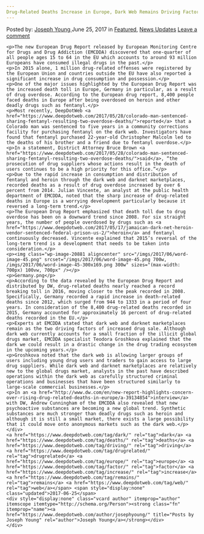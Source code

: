 ```yaml
---
Drug-Related Deaths Increase in Europe, Dark Web Remains Driving Factor
---
```

<article class="post-listing post-20876 post type-post status-publish format-standard has-post-thumbnail hentry  tag-dark tag-deaths tag-driving tag-drugrelated tag-europe tag-factor tag-increase tag-remains tag-web">
    <div class="post-inner">
        <span>Posted by: <a href="https://www.deepdotweb.com/author/josephyoung/" title="">Joseph Young </a></span>
    <span>June 25, 2017</span>
    <span>in <a href="https://www.deepdotweb.com/category/deepdot-news/" rel="category tag">Featured</a>, <a href="https://www.deepdotweb.com/category/news-updates/" rel="category tag">News Updates</a></span>
    <span><a href="https://www.deepdotweb.com/2017/06/25/drug-related-deaths-increase-europe-dark-web-remains-driving-factor/#respond">Leave a comment</a></span>
    </p>
    <div class="clear"></div>
    
    <p>The new European Drug Report released by European Monitoring Centre for Drugs and Drug Addiction (EMCDDA) discovered that one-quarter of all people ages 15 to 64 in the EU which accounts to around 93 million Europeans have consumed illegal drugs in the past.</p>
    <p>In 2015 alone, 1 million drug-related offenses were registered by the European Union and countries outside the EU have also reported a significant increase in drug consumption and possession.</p>
    <p>One of the major issues highlighted by the European Drug Report was the increased death toll in Europe, Germany in particular, as a result of drug overdose. According to the European drug report, 8,400 people faced deaths in Europe after being overdosed on heroin and other deadly drugs such as fentanyl.</p>
    <p>Most recently, DeepDotWeb <a href="https://www.deepdotweb.com/2017/05/28/colorado-man-sentenced-sharing-fentanyl-resulting-two-overdose-deaths/">reported</a> that a Colorado man was sentenced to five years in a community corrections facility for purchasing fentanyl on the dark web. Investigators have found that fentanyl purchased 22-year-old Christopher Malcolm led to the deaths of his brother and a friend due to fentanyl overdose.</p>
    <p>In a statement, District Attorney Bruce Brown <a href="https://www.deepdotweb.com/2017/05/28/colorado-man-sentenced-sharing-fentanyl-resulting-two-overdose-deaths/">said</a>, “the prosecution of drug suppliers whose actions result in the death of users continues to be a high priority for this office.”</p>
    <p>Due to the rapid increase in consumption and distribution of fentanyl and heroin through the dark web and darknet marketplaces, recorded deaths as a result of drug overdose increased by over 6 percent from 2014. Julian Vincente, an analyst at the public health department of EMCDDA, noted that the sharp increase of drug-related deaths in Europe is a worrying development particularly because it reversed a long-term trend.</p>
    <p>The European Drug Report emphasized that death toll due to drug overdose has been on a downward trend since 2008. For six straight years, the number of people overdosed by drugs such as <a href="https://www.deepdotweb.com/2017/05/17/jamaican-dark-net-heroin-vendor-sentenced-federal-prison-us-2/">heroin</a> and fentanyl continuously decreased. Vincente explained that 2015’s reversal of the long-term trend is a development that needs to be taken into consideration.</p>
    <p><img class="wp-image-20881 aligncenter" src="/imgs/2017/06/word-image-45.png" srcset="/imgs/2017/06/word-image-45.png 700w, /imgs/2017/06/word-image-45-300x169.png 300w" sizes="(max-width: 700px) 100vw, 700px" /></p>
    <p>Germany.png</p>
    <p>According to the data revealed by the European Drug Report and distributed by DW, drug-related deaths nearly reached a record breaking toll in 2016, moving closer to the peak recorded in 2008. Specifically, Germany recorded a rapid increase in death-related deaths since 2012, which surged from 944 to 1333 in a period of four years. In consideration of the 8,400 drug-related deaths recorded in 2015, Germany accounted for approximately 16 percent of drug-related deaths recorded in the EU.</p>
    <p>Experts at EMCDDA stated that dark web and darknet marketplaces remain as the two driving factors of increased drug sale. Although dark web currently accounts for a small fraction of the illicit global drugs market, EMCDDA specialist Teodora Groshkova explained that the dark we could result in a drastic change in the drug trading ecosystem in the upcoming years.</p>
    <p>Groshkova noted that the dark web is allowing larger groups of users including young drug users and traders to gain access to large drug suppliers. While dark web and darknet marketplaces are relatively new to the global drugs market, analysts in the past have described operations within the dark web as carefully structured criminal operations and businesses that have been structured similarly to large-scale commercial businesses.</p>
    <p>In an <a href="http://www.dw.com/en/new-report-highlights-concern-over-rising-drug-related-deaths-in-europe/a-39134854">interview</a> with DW, Andrew Cunningham of the EMCDDA also revealed that new psychoactive substances are becoming a new global trend. Synthetic substances are much stronger than deadly drugs such as heroin and although it is still a small market, there exists a large possibility that it could move onto anonymous markets such as the dark web.</p>
    </div>
    <a href="https://www.deepdotweb.com/tag/dark/" rel="tag">dark</a> <a href="https://www.deepdotweb.com/tag/deaths/" rel="tag">deaths</a> <a href="https://www.deepdotweb.com/tag/driving/" rel="tag">driving</a> <a href="https://www.deepdotweb.com/tag/drugrelated/" rel="tag">drugrelated</a> <a href="https://www.deepdotweb.com/tag/europe/" rel="tag">europe</a> <a href="https://www.deepdotweb.com/tag/factor/" rel="tag">factor</a> <a href="https://www.deepdotweb.com/tag/increase/" rel="tag">increase</a> <a href="https://www.deepdotweb.com/tag/remains/" rel="tag">remains</a> <a href="https://www.deepdotweb.com/tag/web/" rel="tag">web</a></span> <span style="display:none" class="updated">2017-06-25</span>
    <div style="display:none" class="vcard author" itemprop="author" itemscope itemtype="http://schema.org/Person"><strong class="fn" itemprop="name"><a href="https://www.deepdotweb.com/author/josephyoung/" title="Posts by Joseph Young" rel="author">Joseph Young</a></strong></div>
    </div>
</article>

